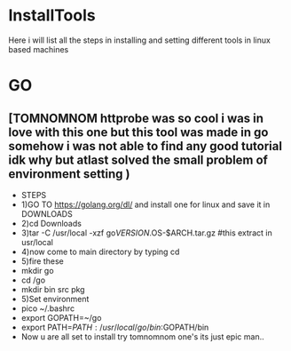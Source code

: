 # InstallTools
Here i will list all the steps in installing and setting different tools in linux based machines
# GO

## [TOMNOMNOM httprobe was so cool i was in love with this one but this tool was made in go somehow i was not able to find any good tutorial idk why but atlast solved the small problem of environment setting )

* STEPS
* 1)GO TO https://golang.org/dl/ and install one for linux and save it in DOWNLOADS
* 2)cd Downloads
* 3)tar -C /usr/local -xzf go$VERSION.$OS-$ARCH.tar.gz #this extract in usr/local
* 4)now come to main directory by typing cd
* 5)fire these 
*   mkdir go
*    cd /go
*    mkdir bin src pkg
* 5)Set environment
* pico ~/.bashrc
* export GOPATH=~/go
* export PATH=$PATH:/usr/local/go/bin:$GOPATH/bin
* Now u are all set to install try tomnomnom one's its just epic man..
